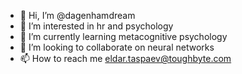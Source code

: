 - 👋 Hi, I’m @dagenhamdream
- 👀 I’m interested in hr and psychology
- 🌱 I’m currently learning metacognitive psychology
- 💞️ I’m looking to collaborate on neural networks
- 📫 How to reach me eldar.taspaev@toughbyte.com

<!---
dagenhamdream/dagenhamdream is a ✨ special ✨ repository because its `README.md` (this file) appears on your GitHub profile.
You can click the Preview link to take a look at your changes.
--->
